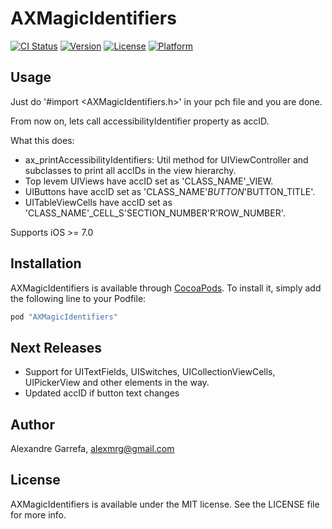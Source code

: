 # AXMagicIdentifiers

[![CI Status](http://img.shields.io/travis/garrefa/AXMagicIdentifiers.svg?style=flat)](https://travis-ci.org/garrefa/AXMagicIdentifiers)
[![Version](https://img.shields.io/cocoapods/v/AXMagicIdentifiers.svg?style=flat)](http://cocoapods.org/pods/AXMagicIdentifiers)
[![License](https://img.shields.io/cocoapods/l/AXMagicIdentifiers.svg?style=flat)](http://cocoapods.org/pods/AXMagicIdentifiers)
[![Platform](https://img.shields.io/cocoapods/p/AXMagicIdentifiers.svg?style=flat)](http://cocoapods.org/pods/AXMagicIdentifiers)

## Usage

Just do '#import \<AXMagicIdentifiers.h\>' in your pch file and you are done.

From now on, lets call accessibilityIdentifier property as accID.

What this does:

- ax_printAccessibilityIdentifiers: Util method for UIViewController and subclasses to print all accIDs in the view hierarchy.
- Top levem UIViews have accID set as 'CLASS_NAME'_VIEW.
- UIButtons have accID set as 'CLASS_NAME'_BUTTON_'BUTTON_TITLE'.
- UITableViewCells have accID set as 'CLASS_NAME'_CELL_S'SECTION_NUMBER'R'ROW_NUMBER'.


Supports iOS >= 7.0

## Installation

AXMagicIdentifiers is available through [CocoaPods](http://cocoapods.org). To install
it, simply add the following line to your Podfile:

```ruby
pod "AXMagicIdentifiers"
```

## Next Releases

- Support for UITextFields, UISwitches, UICollectionViewCells, UIPickerView and other elements in the way.
- Updated accID if button text changes

## Author

Alexandre Garrefa, alexmrg@gmail.com

## License

AXMagicIdentifiers is available under the MIT license. See the LICENSE file for more info.
